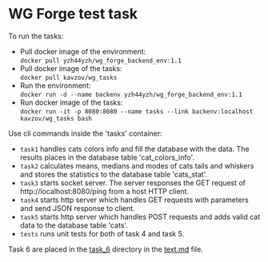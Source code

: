 # WG Forge test task
To run the tasks:
- Pull docker image of the environment:  
`docker pull yzh44yzh/wg_forge_backend_env:1.1`  
- Pull docker image of the tasks:  
`docker pull kavzov/wg_tasks`  
- Run the environment:  
`docker run -d --name backenv yzh44yzh/wg_forge_backend_env:1.1`
- Run docker image of the tasks:  
`docker run -it -p 8080:8080 --name tasks --link backenv:localhost kavzov/wg_tasks bash`

Use cli commands inside the 'tasks' container:  
- `task1` handles cats colors info and fill the database with the data. The results places in the database table 'cat_colors_info'.  
- `task2` calculates means, medians and modes of cats tails and whiskers and stores the statistics to the database table 'cats_stat'.  
- `task3` starts socket server. The server responses the GET request of http://localhost:8080/ping from a host HTTP client.  
- `task4` starts http server which handles GET requests with parameters and send JSON response to client.  
- `task5` starts http server which handles POST requests and adds valid cat data to the database table 'cats'.  
- `tests` runs unit tests for both of task 4 and task 5.

Task 6 are placed in the [task_6](https://github.com/kavzov/testtask/tree/master/task_6) directory in the [text.md](https://github.com/kavzov/testtask/blob/master/task_6/text.md) file.  
